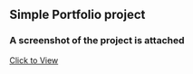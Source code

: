 ## Simple Portfolio project
### A screenshot of the project is attached 

[Click to View](https://drive.google.com/file/d/1I62FCt2-GUrAKQB42rDajMjGeYnGiiu-/view?usp=sharing)
